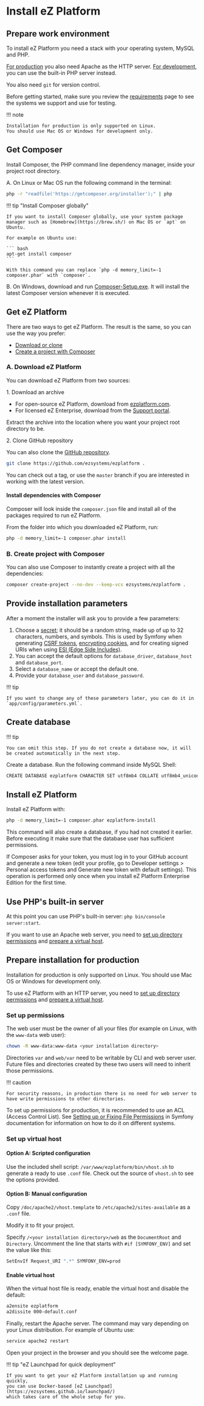 # Install eZ Platform

## Prepare work environment

To install eZ Platform you need a stack with your operating system, MySQL and PHP.

[For production](#prepare-installation-for-production) you also need Apache as the HTTP server.
[For development](#use-phps-built-in-server), you can use the built-in PHP server instead.

You also need `git` for version control.

Before getting started, make sure you review the [requirements](requirements_and_system_configuration.md) page to see the systems we support and use for testing.

!!! note

    Installation for production is only supported on Linux.
    You should use Mac OS or Windows for development only.

## Get Composer

Install Composer, the PHP command line dependency manager, inside your project root directory.

A. On Linux or Mac OS run the following command in the terminal:

``` bash
php -r "readfile('https://getcomposer.org/installer');" | php
```

!!! tip "Install Composer globally"

    If you want to install Composer globally, use your system package manager such as [Homebrew](https://brew.sh/) on Mac OS or `apt` on Ubuntu.

    For example on Ubuntu use:

    ``` bash
    apt-get install composer
    ```

    With this command you can replace `php -d memory_limit=-1 composer.phar` with `composer`.

B. On Windows, download and run [Composer-Setup.exe](https://getcomposer.org/download/).
It will install the latest Composer version whenever it is executed.

## Get eZ Platform

There are two ways to get eZ Platform. The result is the same, so you can use the way you prefer:

- [Download or clone](#a-download-ez-platform)
- [Create a project with Composer](#b-create-project-with-composer)

### A. Download eZ Platform

You can download eZ Platform from two sources:

1\. Download an archive

- For open-source eZ Platform, download from [ezplatform.com](https://ezplatform.com/#download-option).
- For licensed eZ Enterprise, download from the [Support portal](https://support.ez.no/Downloads).

Extract the archive into the location where you want your project root directory to be.

2\. Clone GitHub repository

You can also clone the [GitHub repository](https://github.com/ezsystems/ezplatform).

``` bash
git clone https://github.com/ezsystems/ezplatform .
```

You can check out a tag, or use the `master` branch if you are interested in working with the latest version.

#### Install dependencies with Composer

Composer will look inside the `composer.json` file and install all of the packages required to run eZ Platform.

From the folder into which you downloaded eZ Platform, run:

``` bash
php -d memory_limit=-1 composer.phar install
```

### B. Create project with Composer

You can also use Composer to instantly create a project with all the dependencies:

``` bash
composer create-project --no-dev --keep-vcs ezsystems/ezplatform .
```

## Provide installation parameters

After a moment the installer will ask you to provide a few parameters:

1. Choose a [secret](http://symfony.com/doc/current/reference/configuration/framework.html#secret); it should be a random string, made up of up to 32 characters, numbers, and symbols. This is used by Symfony when generating [CSRF tokens](http://symfony.com/doc/current/book/forms.html#forms-csrf), [encrypting cookies](http://symfony.com/doc/current/cookbook/security/remember_me.html), and for creating signed URIs when using [ESI (Edge Side Includes)](http://symfony.com/doc/current/book/http_cache.html#edge-side-includes).
1. You can accept the default options for `database_driver`, `database_host` and `database_port`.
1. Select a `database_name` or accept the default one.
1. Provide your `database_user` and `database_password`.

!!! tip

    If you want to change any of these parameters later, you can do it in `app/config/parameters.yml`.

## Create database

!!! tip

    You can omit this step. If you do not create a database now, it will be created automatically in the next step.

Create a database. Run the following command inside MySQL Shell:

``` bash
CREATE DATABASE ezplatform CHARACTER SET utf8mb4 COLLATE utf8mb4_unicode_520_ci;
```

## Install eZ Platform

Install eZ Platform with:

``` bash
php -d memory_limit=-1 composer.phar ezplatform-install
```

This command will also create a database, if you had not created it earlier.
Before executing it make sure that the database user has sufficient permissions.

If Composer asks for your token, you must log in to your GitHub account and generate a new token
(edit your profile, go to Developer settings > Personal access tokens and Generate new token with default settings).
This operation is performed only once when you install eZ Platform Enterprise Edition for the first time.

## Use PHP's built-in server

At this point you can use PHP's built-in server: `php bin/console server:start`.

If you want to use an Apache web server, you need to [set up directory permissions](#set-up-permissions) and [prepare a virtual host](#set-up-virtual-host).

## Prepare installation for production

Installation for production is only supported on Linux.
You should use Mac OS or Windows for development only.

To use eZ Platform with an HTTP server, you need to [set up directory permissions](#set-up-permissions) and [prepare a virtual host](#set-up-virtual-host).

### Set up permissions

The web user must be the owner of all your files (for example on Linux, with the `www-data` web user):

``` bash
chown -R www-data:www-data <your installation directory>
```

Directories `var` and `web/var` need to be writable by CLI and web server user.
Future files and directories created by these two users will need to inherit those permissions.

!!! caution

    For security reasons, in production there is no need for web server to have write permissions to other directories.

To set up permissions for production, it is recommended to use an ACL (Access Control List).
See [Setting up or Fixing File Permissions](http://symfony.com/doc/3.4/setup/file_permissions.html) in Symfony documentation
for information on how to do it on different systems.

### Set up virtual host

#### Option A: Scripted configuration

Use the included shell script: `/var/www/ezplatform/bin/vhost.sh` to generate a ready to use `.conf` file.
Check out the source of `vhost.sh` to see the options provided.

#### Option B: Manual configuration

Copy `/doc/apache2/vhost.template` to `/etc/apache2/sites-available` as a `.conf` file.

Modify it to fit your project.

Specify `/<your installation directory>/web` as the `DocumentRoot` and `Directory`.
Uncomment the line that starts with `#if [SYMFONY_ENV]` and set the value like this:

``` bash
SetEnvIf Request_URI ".*" SYMFONY_ENV=prod
```

#### Enable virtual host

When the virtual host file is ready, enable the virtual host and disable the default:

``` bash
a2ensite ezplatform
a2dissite 000-default.conf
```

Finally, restart the Apache server. The command may vary depending on your Linux distribution. For example of Ubuntu use:

``` bash
service apache2 restart
```

Open your project in the browser and you should see the welcome page.

!!! tip "eZ Launchpad for quick deployment"

    If you want to get your eZ Platform installation up and running quickly,
    you can use Docker-based [eZ Launchpad](https://ezsystems.github.io/launchpad/)
    which takes care of the whole setup for you.
